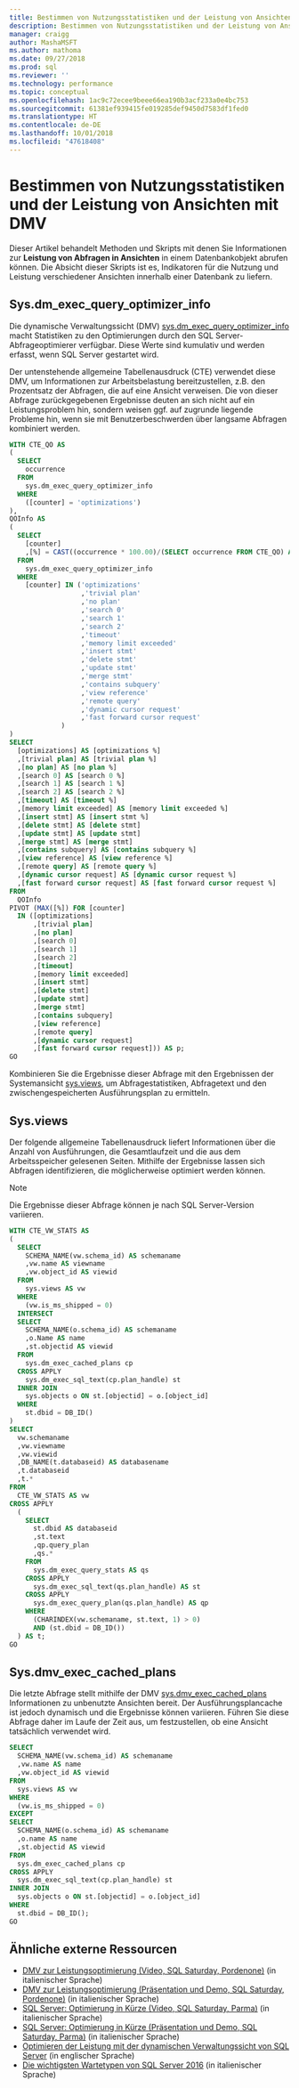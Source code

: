 ```yaml
---
title: Bestimmen von Nutzungsstatistiken und der Leistung von Ansichten mit DMV
description: Bestimmen von Nutzungsstatistiken und der Leistung von Ansichten mit DMV
manager: craigg
author: MashaMSFT
ms.author: mathoma
ms.date: 09/27/2018
ms.prod: sql
ms.reviewer: ''
ms.technology: performance
ms.topic: conceptual
ms.openlocfilehash: 1ac9c72ecee9beee66ea190b3acf233a0e4bc753
ms.sourcegitcommit: 61381ef939415fe019285def9450d7583df1fed0
ms.translationtype: HT
ms.contentlocale: de-DE
ms.lasthandoff: 10/01/2018
ms.locfileid: "47618408"
---
```

# <a name="use-dmvs-to-determine-usage-statistics-and-performance-of-views"></a>Bestimmen von Nutzungsstatistiken und der Leistung von Ansichten mit DMV

Dieser Artikel behandelt Methoden und Skripts mit denen Sie Informationen zur **Leistung von Abfragen in Ansichten** in einem Datenbankobjekt abrufen können. Die Absicht dieser Skripts ist es, Indikatoren für die Nutzung und Leistung verschiedener Ansichten innerhalb einer Datenbank zu liefern. 

## <a name="sysdmexecqueryoptimizerinfo"></a>Sys.dm_exec_query_optimizer_info

Die dynamische Verwaltungssicht (DMV) [sys.dm_exec_query_optimizer_info](https://docs.microsoft.com/sql/relational-databases/system-dynamic-management-views/sys-dm-exec-query-optimizer-info-transact-sql) macht Statistiken zu den Optimierungen durch den SQL Server-Abfrageoptimierer verfügbar. Diese Werte sind kumulativ und werden erfasst, wenn SQL Server gestartet wird.  

Der untenstehende allgemeine Tabellenausdruck (CTE) verwendet diese DMV, um Informationen zur Arbeitsbelastung bereitzustellen, z.B. den Prozentsatz der Abfragen, die auf eine Ansicht verweisen. Die von dieser Abfrage zurückgegebenen Ergebnisse deuten an sich nicht auf ein Leistungsproblem hin, sondern weisen ggf. auf zugrunde liegende Probleme hin, wenn sie mit Benutzerbeschwerden über langsame Abfragen kombiniert werden. 


```SQL
WITH CTE_QO AS
(
  SELECT
    occurrence
  FROM
    sys.dm_exec_query_optimizer_info
  WHERE
    ([counter] = 'optimizations')
),
QOInfo AS
(
  SELECT
    [counter]
    ,[%] = CAST((occurrence * 100.00)/(SELECT occurrence FROM CTE_QO) AS DECIMAL(5, 2))
  FROM
    sys.dm_exec_query_optimizer_info
  WHERE
    [counter] IN ('optimizations'
                  ,'trivial plan'
                  ,'no plan'
                  ,'search 0'
                  ,'search 1'
                  ,'search 2'
                  ,'timeout'
                  ,'memory limit exceeded'
                  ,'insert stmt'
                  ,'delete stmt'
                  ,'update stmt'
                  ,'merge stmt'
                  ,'contains subquery'
                  ,'view reference'
                  ,'remote query'
                  ,'dynamic cursor request'
                  ,'fast forward cursor request'
             )
)
SELECT
  [optimizations] AS [optimizations %]
  ,[trivial plan] AS [trivial plan %]
  ,[no plan] AS [no plan %]
  ,[search 0] AS [search 0 %]
  ,[search 1] AS [search 1 %]
  ,[search 2] AS [search 2 %]
  ,[timeout] AS [timeout %]
  ,[memory limit exceeded] AS [memory limit exceeded %]
  ,[insert stmt] AS [insert stmt %]
  ,[delete stmt] AS [delete stmt]
  ,[update stmt] AS [update stmt]
  ,[merge stmt] AS [merge stmt]
  ,[contains subquery] AS [contains subquery %]
  ,[view reference] AS [view reference %]
  ,[remote query] AS [remote query %]
  ,[dynamic cursor request] AS [dynamic cursor request %]
  ,[fast forward cursor request] AS [fast forward cursor request %]
FROM
  QOInfo
PIVOT (MAX([%]) FOR [counter] 
  IN ([optimizations]
      ,[trivial plan]
      ,[no plan]
      ,[search 0]
      ,[search 1]
      ,[search 2]
      ,[timeout]
      ,[memory limit exceeded]
      ,[insert stmt]
      ,[delete stmt]
      ,[update stmt]
      ,[merge stmt]
      ,[contains subquery]
      ,[view reference]
      ,[remote query]
      ,[dynamic cursor request]
      ,[fast forward cursor request])) AS p;
GO
```
Kombinieren Sie die Ergebnisse dieser Abfrage mit den Ergebnissen der Systemansicht [sys.views](https://docs.microsoft.com/sql/relational-databases/system-catalog-views/sys-views-transact-sql), um Abfragestatistiken, Abfragetext und den zwischengespeicherten Ausführungsplan zu ermitteln. 

## <a name="sysviews"></a>Sys.views

Der folgende allgemeine Tabellenausdruck liefert Informationen über die Anzahl von Ausführungen, die Gesamtlaufzeit und die aus dem Arbeitsspeicher gelesenen Seiten. Mithilfe der Ergebnisse lassen sich Abfragen identifizieren, die möglicherweise optimiert werden können. 
  
  >[!NOTE]
  > Die Ergebnisse dieser Abfrage können je nach SQL Server-Version variieren.  


```SQL
WITH CTE_VW_STATS AS
(
  SELECT
    SCHEMA_NAME(vw.schema_id) AS schemaname
    ,vw.name AS viewname
    ,vw.object_id AS viewid
  FROM
    sys.views AS vw
  WHERE
    (vw.is_ms_shipped = 0)
  INTERSECT
  SELECT
    SCHEMA_NAME(o.schema_id) AS schemaname
    ,o.Name AS name
    ,st.objectid AS viewid
  FROM
    sys.dm_exec_cached_plans cp
  CROSS APPLY
    sys.dm_exec_sql_text(cp.plan_handle) st
  INNER JOIN
    sys.objects o ON st.[objectid] = o.[object_id]
  WHERE
    st.dbid = DB_ID()
)
SELECT
  vw.schemaname
  ,vw.viewname
  ,vw.viewid
  ,DB_NAME(t.databaseid) AS databasename
  ,t.databaseid
  ,t.*
FROM
  CTE_VW_STATS AS vw
CROSS APPLY
  (
    SELECT
      st.dbid AS databaseid
      ,st.text
      ,qp.query_plan
      ,qs.*
    FROM
      sys.dm_exec_query_stats AS qs
    CROSS APPLY
      sys.dm_exec_sql_text(qs.plan_handle) AS st
    CROSS APPLY
      sys.dm_exec_query_plan(qs.plan_handle) AS qp
    WHERE
      (CHARINDEX(vw.schemaname, st.text, 1) > 0)
      AND (st.dbid = DB_ID())
  ) AS t;
GO
```

## <a name="sysdmvexeccachedplans"></a>Sys.dmv_exec_cached_plans

Die letzte Abfrage stellt mithilfe der DMV [sys.dmv_exec_cached_plans](https://docs.microsoft.com/sql/relational-databases/system-dynamic-management-views/sys-dm-exec-cached-plans-transact-sql) Informationen zu unbenutzte Ansichten bereit. Der Ausführungsplancache ist jedoch dynamisch und die Ergebnisse können variieren. Führen Sie diese Abfrage daher im Laufe der Zeit aus, um festzustellen, ob eine Ansicht tatsächlich verwendet wird. 


```SQL
SELECT
  SCHEMA_NAME(vw.schema_id) AS schemaname
  ,vw.name AS name
  ,vw.object_id AS viewid
FROM
  sys.views AS vw
WHERE
  (vw.is_ms_shipped = 0)
EXCEPT
SELECT
  SCHEMA_NAME(o.schema_id) AS schemaname
  ,o.name AS name
  ,st.objectid AS viewid
FROM
  sys.dm_exec_cached_plans cp
CROSS APPLY
  sys.dm_exec_sql_text(cp.plan_handle) st
INNER JOIN
  sys.objects o ON st.[objectid] = o.[object_id]
WHERE
  st.dbid = DB_ID();
GO
```

## <a name="related-external-resources"></a>Ähnliche externe Ressourcen

- [DMV zur Leistungsoptimierung (Video, SQL Saturday, Pordenone)](https://www.youtube.com/watch?v=9FQaFwpt3-k) (in italienischer Sprache)
- [DMV zur Leistungsoptimierung (Präsentation und Demo, SQL Saturday, Pordenone)](http://www.sqlsaturday.com/589/Sessions/Details.aspx?sid=57409) (in italienischer Sprache)
- [SQL Server: Optimierung in Kürze (Video, SQL Saturday, Parma)](https://vimeo.com/200980883) (in italienischer Sprache)
- [SQL Server: Optimierung in Kürze (Präsentation und Demo, SQL Saturday, Parma)](http://www.sqlsaturday.com/566/Sessions/Details.aspx?sid=53988) (in italienischer Sprache)
- [Optimieren der Leistung mit der dynamischen Verwaltungssicht von SQL Server](https://www.red-gate.com/library/performance-tuning-with-sql-server-dynamic-management-views) (in englischer Sprache)
- [Die wichtigsten Wartetypen von SQL Server 2016](https://channel9.msdn.com/Blogs/MVP-Data-Platform/The-Most-Prominent-Wait-Types-of-your-SQL-Server-2016) (in italienischer Sprache)
